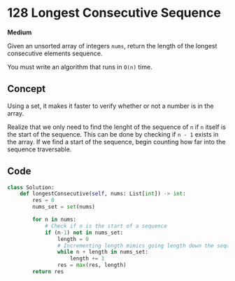 # 128 Longest Consecutive Sequence

**Medium**

Given an unsorted array of integers `nums`, return the length of the longest consecutive elements sequence.

You must write an algorithm that runs in `O(n)` time.

## Concept

Using a set, it makes it faster to verify whether or not a number is in the array.

Realize that we only need to find the lenght of the sequence of `n` if `n` itself is the start of the sequence. This can be done by checking if `n - 1` exists in the array. If we find a start of the sequence, begin counting how far into the sequence traversable.

## Code

```python
class Solution:
    def longestConsecutive(self, nums: List[int]) -> int:
        res = 0
        nums_set = set(nums)

        for n in nums:
            # Check if n is the start of a sequence
            if (n-1) not in nums_set:
                length = 0
                # Incrementing length mimics going length down the sequence from n
                while n + length in nums_set:
                    length += 1
                res = max(res, length)
        return res
```
